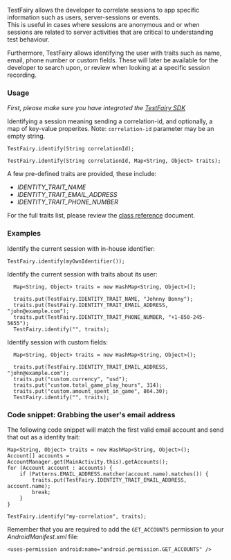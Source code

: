 
TestFairy allows the developer to correlate sessions to app specific information such as users, server-sessions or events.   
This is useful in cases where sessions are anonymous and or when sessions are related to server activities that are critical to understanding test behaviour.

Furthermore, TestFairy allows identifying the user with traits such as name, email, phone number or custom fields. These will later be available for the developer to search upon, or review when looking at a specific session recording.

### Usage

*First, please make sure you have integrated the [TestFairy SDK](Integrating_Android_SDK.html)*

Identifying a session meaning sending a correlation-id, and optionally, a map of key-value properites. Note: `correlation-id` parameter may be an empty string.

`TestFairy.identify(String correlationId);`

`TestFairy.identify(String correlationId, Map<String, Object> traits);`

A few pre-defined traits are provided, these include:

- *IDENTITY_TRAIT_NAME*
- *IDENTITY_TRAIT_EMAIL_ADDRESS*
- *IDENTITY_TRAIT_PHONE_NUMBER*

For the full traits list, please review the [class reference](https://app.testfairy.com/reference/android/com/testfairy/TestFairy.html) document.

### Examples

Identify the current session with in-house identifier:
  ```
  TestFairy.identify(myOwnIdentifier());
  ```
  
Identify the current session with traits about its user:

```
  Map<String, Object> traits = new HashMap<String, Object>();
  
  traits.put(TestFairy.IDENTITY_TRAIT_NAME, "Johnny Bonny");
  traits.put(TestFairy.IDENTITY_TRAIT_EMAIL_ADDRESS, "john@example.com");
  traits.put(TestFairy.IDENTITY_TRAIT_PHONE_NUMBER, "+1-850-245-5655");
  TestFairy.identify("", traits);
```
  
Identify session with custom fields:
```
  Map<String, Object> traits = new HashMap<String, Object>();
  
  traits.put(TestFairy.IDENTITY_TRAIT_EMAIL_ADDRESS, "john@example.com");
  traits.put("custom.currency", "usd");
  traits.put("custom.total_game_play_hours", 314);
  traits.put("custom.amount_spent_in_game", 864.30);
  TestFairy.identify("", traits);
```

### Code snippet: Grabbing the user's email address

The following code snippet will match the first valid email account and send that out as a identity trait:

```
Map<String, Object> traits = new HashMap<String, Object>();
Account[] accounts = AccountManager.get(MainActivity.this).getAccounts();
for (Account account : accounts) {
	if (Patterns.EMAIL_ADDRESS.matcher(account.name).matches()) {
		traits.put(TestFairy.IDENTITY_TRAIT_EMAIL_ADDRESS, account.name);
		break;
	}
}

TestFairy.identify("my-correlation", traits);
```

Remember that you are required to add the `GET_ACCOUNTS` permission to your *AndroidManifest.xml* file:
```
<uses-permission android:name="android.permission.GET_ACCOUNTS" />
```
